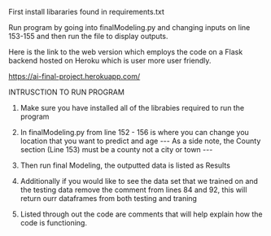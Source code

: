 First install libararies found in requirements.txt

Run program by going into finalModeling.py and changing inputs on line 153-155 and 
then run the file to display outputs.



Here is the link to the web version which employs the code on a Flask backend hosted on Heroku which is user more user friendly.



https://ai-final-project.herokuapp.com/

INTRUSCTION TO RUN PROGRAM

1. Make sure you have installed all of the librabies required to run the program

2. In finalModeling.py from line 152 - 156 is where you can change you location that you want to predict and age
	--- As a side note, the County section (Line 153) must be a county not a city or town ---

3. Then run final Modeling, the outputted data is listed as Results

4. Additionally if you would like to see the data set that we trained on and the testing data remove the comment 
from lines 84 and 92, this will return ourr dataframes from both testing and traning

5. Listed through out the code are comments that will help explain how the code is functioning.
